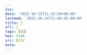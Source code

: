 ```yaml
---
ivs:
date: '2025-10-13T11:25:59+08:00'
lastmod: '2025-10-14T21:46:45-08:00'
title: 󰌅
url: 󰌅
tags: [兆]
hex: 5146
src: DCCV
note:
---
```

